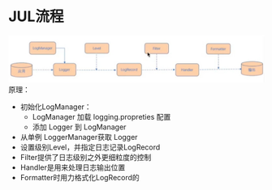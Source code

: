 # JUL流程
![](img/JUL流程.jpg)
原理：
- 初始化LogManager：
    - LogManager 加载 logging.propreties 配置
	- 添加 Logger 到 LogManager
- 从单例 LoggerManager获取 Logger
- 设置级别Level，并指定日志记录LogRecord
- Filter提供了日志级别之外更细粒度的控制
- Handler是用来处理日志输出位置
- Formatter时用力格式化LogRecord的



